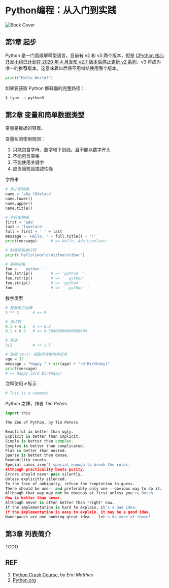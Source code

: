 # Python编程：从入门到实践

![Book Cover][3]

## 第1章 起步

Python 是一门高级解释型语言。目前有 v2 和 v3 两个版本，但是 [CPython 核心开发小组已计划在 2020 年 4 月发布 v2.7 版本后停止更新 v2 系列][5]，v3 将成为唯一的推荐版本。这意味着以后将不用纠结使用哪个版本。

```py
print("Hello World!")
```

如果要获取 Python 解释器的完整路径：

```sh
$ type -a python3
```

## 第2章 变量和简单数据类型

变量是数据的容器。

变量名的使用规则：

1. 只能包含字母、数字和下划线。且不能以数字开头
1. 不能包含空格
1. 不能使用关键字
1. 应当简短且描述性强

字符串

```py
# 大小写转换
name = 'aDa lOVelace'
name.lower()
name.upper()
name.title()

# 字符串拼接
first = 'ada'
last = 'lovelace'
full = first + ' ' + last
message = 'Hello, ' + full.title() + '!'
print(message)      # => Hello, Ada Lovelace!

# 制表符和换行符
print('hello\tworld\n\tfoo\n\tbar')

# 剔除空格
foo = '  python  '
foo.lstrip()        # => 'python  '
foo.rstrip()        # => '  python'
foo.strip()         # => 'python'
foo                 # => '  python  '
```

数字类型

```py
# 整数乘方运算
3 ** 2      # => 9

# 浮点数
0.1 + 0.1   # => 0.2
0.1 + 0.2   # => 0.30000000000000004

# 除法
3/2         # => 1.5

# 使用 str() 把数字转换为字符串
age = 32
message = "Happy " + str(age) + "rd Birthday!"
print(message)
# => Happy 32rd Birthday!
```

注释使用 `#` 标示

```py
# This is a comment
```

Python 之禅，作者 *Tim Peters*

```py
import this

The Zen of Python, by Tim Peters

Beautiful is better than ugly.
Explicit is better than implicit.
Simple is better than complex.
Complex is better than complicated.
Flat is better than nested.
Sparse is better than dense.
Readability counts.
Special cases aren't special enough to break the rules.
Although practicality beats purity.
Errors should never pass silently.
Unless explicitly silenced.
In the face of ambiguity, refuse the temptation to guess.
There should be one-- and preferably only one --obvious way to do it.
Although that way may not be obvious at first unless you're Dutch.
Now is better than never.
Although never is often better than *right* now.
If the implementation is hard to explain, it's a bad idea.
If the implementation is easy to explain, it may be a good idea.
Namespaces are one honking great idea -- let's do more of those!
```

## 第3章 列表简介

TODO

## REF

1. [Python Crash Course][2], by *Eric Matthes*
1. [Python.org][4]

[1]: https://ehmatthes.github.io/pcc_2e/ "Home - Python Crash Course, 2nd Edition"
[2]: https://ehmatthes.github.io/pcc/ "Python Crash Course by ehmatthes"
[3]: https://ehmatthes.github.io/pcc/images/cover.jpg "Book Cover"
[4]: https://www.python.org/ "Welcome to Python.org"
[5]: https://www.python.org/psf/press-release/pr20191220/ "Python 2 Series To Be Retired By April 2020"
